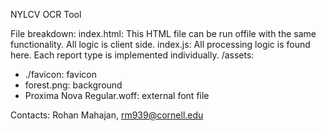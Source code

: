 NYLCV OCR Tool


File breakdown:
index.html: This HTML file can be run offile with the same functionality. All logic is client side.
index.js: All processing logic is found here. Each report type is implemented individually.
/assets:
- ./favicon: favicon
- forest.png: background
- Proxima Nova Regular.woff: external font file


Contacts:
Rohan Mahajan, rm939@cornell.edu
